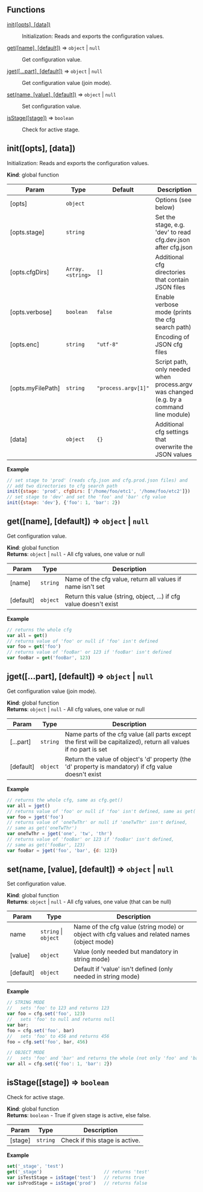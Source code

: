 ## Functions

<dl>
<dt><a href="#init">init([opts], [data])</a></dt>
<dd><p>Initialization: Reads and exports the configuration values.</p>
</dd>
<dt><a href="#get">get([name], [default])</a> ⇒ <code>object</code> | <code>null</code></dt>
<dd><p>Get configuration value.</p>
</dd>
<dt><a href="#jget">jget([...part], [default])</a> ⇒ <code>object</code> | <code>null</code></dt>
<dd><p>Get configuration value (join mode).</p>
</dd>
<dt><a href="#set">set(name, [value], [default])</a> ⇒ <code>object</code> | <code>null</code></dt>
<dd><p>Set configuration value.</p>
</dd>
<dt><a href="#isStage">isStage([stage])</a> ⇒ <code>boolean</code></dt>
<dd><p>Check for active stage.</p>
</dd>
</dl>

<a name="init"></a>
## init([opts], [data])
Initialization: Reads and exports the configuration values.

**Kind**: global function  

| Param | Type | Default | Description |
| --- | --- | --- | --- |
| [opts] | <code>object</code> |  | Options (see below) |
| [opts.stage] | <code>string</code> |  | Set the stage, e.g. 'dev' to read cfg.dev.json     after cfg.json |
| [opts.cfgDirs] | <code>Array.&lt;string&gt;</code> | <code>[]</code> | Additional cfg directories that contain     JSON files |
| [opts.verbose] | <code>boolean</code> | <code>false</code> | Enable verbose mode (prints the cfg     search path) |
| [opts.enc] | <code>string</code> | <code>&quot;utf-8&quot;</code> | Encoding of JSON cfg files |
| [opts.myFilePath] | <code>string</code> | <code>&quot;process.argv[1]&quot;</code> | Script path, only needed     when process.argv was changed (e.g. by a command line module) |
| [data] | <code>object</code> | <code>{}</code> | Additional cfg settings that overwrite the JSON     values |

**Example**  
```js
// set stage to 'prod' (reads cfg.json and cfg.prod.json files) and
// add two directories to cfg search path
init({stage: 'prod', cfgDirs: ['/home/foo/etc1', '/home/foo/etc2']})
// set stage to 'dev' and set the 'foo' and 'bar' cfg value
init({stage: 'dev'}, {'foo': 1, 'bar': 2})
```
<a name="get"></a>
## get([name], [default]) ⇒ <code>object</code> &#124; <code>null</code>
Get configuration value.

**Kind**: global function  
**Returns**: <code>object</code> &#124; <code>null</code> - All cfg values, one value or null  

| Param | Type | Description |
| --- | --- | --- |
| [name] | <code>string</code> | Name of the cfg value, return all values if name     isn't set |
| [default] | <code>object</code> | Return this value (string, object, ...) if cfg     value doesn't exist |

**Example**  
```js
// returns the whole cfg
var all = get()
// returns value of 'foo' or null if 'foo' isn't defined
var foo = get('foo')
// returns value of 'fooBar' or 123 if 'fooBar' isn't defined
var fooBar = get('fooBar', 123)
```
<a name="jget"></a>
## jget([...part], [default]) ⇒ <code>object</code> &#124; <code>null</code>
Get configuration value (join mode).

**Kind**: global function  
**Returns**: <code>object</code> &#124; <code>null</code> - All cfg values, one value or null  

| Param | Type | Description |
| --- | --- | --- |
| [...part] | <code>string</code> | Name parts of the cfg value (all parts except the     first will be capitalized), return all values if no part is set |
| [default] | <code>object</code> | Return the value of object's 'd' property (the     'd' property is mandatory) if cfg value doesn't exist |

**Example**  
```js
// returns the whole cfg, same as cfg.get()
var all = jget()
// returns value of 'foo' or null if 'foo' isn't defined, same as get('foo')
var foo = jget('foo')
// returns value of 'oneTwThr' or null if 'oneTwThr' isn't defined,
// same as get('oneTwThr')
var oneTwThr = jget('one', 'tw', 'thr')
// returns value of 'fooBar' or 123 if 'fooBar' isn't defined,
// same as get('fooBar', 123)
var fooBar = jget('foo', 'bar', {d: 123})
```
<a name="set"></a>
## set(name, [value], [default]) ⇒ <code>object</code> &#124; <code>null</code>
Set configuration value.

**Kind**: global function  
**Returns**: <code>object</code> &#124; <code>null</code> - All cfg values, one value (that can be null)  

| Param | Type | Description |
| --- | --- | --- |
| name | <code>string</code> &#124; <code>object</code> | Name of the cfg value (string mode) or object     with cfg values and related names (object mode) |
| [value] | <code>object</code> | Value (only needed but mandatory in string mode) |
| [default] | <code>object</code> | Default if 'value' isn't defined (only needed in     string mode) |

**Example**  
```js
// STRING MODE
//   sets 'foo' to 123 and returns 123
var foo = cfg.set('foo', 123)
//   sets 'foo' to null and returns null
var bar;
foo = cfg.set('foo', bar)
//   sets 'foo' to 456 and returns 456
foo = cfg.set('foo', bar, 456)

// OBJECT MODE
//   sets 'foo' and 'bar' and returns the whole (not only 'foo' and 'bar') cfg
var all = cfg.set({'foo': 1, 'bar': 2})
```
<a name="isStage"></a>
## isStage([stage]) ⇒ <code>boolean</code>
Check for active stage.

**Kind**: global function  
**Returns**: <code>boolean</code> - True if given stage is active, else false.  

| Param | Type | Description |
| --- | --- | --- |
| [stage] | <code>string</code> | Check if this stage is active. |

**Example**  
```js
set('_stage', 'test')
get('_stage')                       // returns 'test'
var isTestStage = isStage('test')   // returns true
var isProdStage = isStage('prod')   // returns false
```
